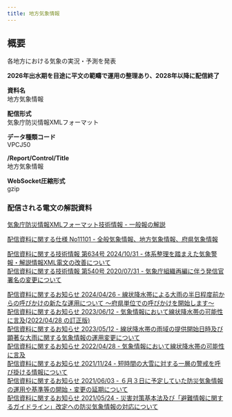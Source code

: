 ```yaml
---
title: 地方気象情報
---
```


## 概要
各地方における気象の実況・予測を発表

**2026年出水期を目途に平文の範疇で運用の整理あり、2028年以降に配信終了**

**資料名** <br/>
 地方気象情報
 
**配信形式** <br/>
 気象庁防災情報XMLフォーマット

**データ種類コード** <br/>
 VPCJ50

**/Report/Control/Title** <br/>
 地方気象情報
 
**WebSocket圧縮形式** <br/>
 gzip

### 配信される電文の解説資料
[気象庁防災情報XMLフォーマット技術情報 - 一般報の解説](https://dmdata.jp/docs/jma/manual/0221-0323.pdf)


[配信資料に関する仕様 No11101 - 全般気象情報、地方気象情報、府県気象情報](https://www.data.jma.go.jp/suishin/shiyou/pdf/no11101)


[配信資料に関する技術情報 第634号 2024/10/31 - 体系整理を踏まえた気象警報・解説情報XML電文の改善について](https://dmdata.jp/docs/jma/technical/634.pdf) <br/>
[配信資料に関する技術情報 第540号 2020/07/31 - 気象庁組織再編に伴う発信官署名の変更について](https://dmdata.jp/docs/jma/technical/540.pdf)


[配信資料に関するお知らせ 2024/04/26 - 線状降水帯による大雨の半日程度前からの呼びかけの新たな運用について ～府県単位での呼びかけを開始します～](https://dmdata.jp/docs/jma/notice/20240426c.pdf) <br/>
[配信資料に関するお知らせ 2023/06/12 - 気象情報において線状降水帯の可能性に言及(2022/04/28 の訂正版)](https://dmdata.jp/docs/jma/notice/20230612a.pdf) <br/>
[配信資料に関するお知らせ 2023/05/12 - 線状降水帯の雨域の提供開始日時及び顕著な大雨に関する気象情報の運用変更について](https://dmdata.jp/docs/jma/notice/20230512a.pdf) <br/>
[配信資料に関するお知らせ 2022/04/28 - 気象情報において線状降水帯の可能性に言及](https://dmdata.jp/docs/jma/notice/20220428a.pdf) <br/>
[配信資料に関するお知らせ 2021/11/24 - 短時間の大雪に対する一層の警戒を呼び掛ける情報について](https://dmdata.jp/docs/jma/notice/20211124a.pdf) <br/>
[配信資料に関するお知らせ 2021/06/03 - ６月３日に予定していた防災気象情報の運用や基準等の開始・変更の延期について](https://dmdata.jp/docs/jma/notice/20210603a.pdf) <br/>
[配信資料に関するお知らせ 2021/05/24 - 災害対策基本法及び「避難情報に関するガイドライン」改定への防災気象情報の対応について](https://dmdata.jp/docs/jma/notice/20210524a.pdf)
